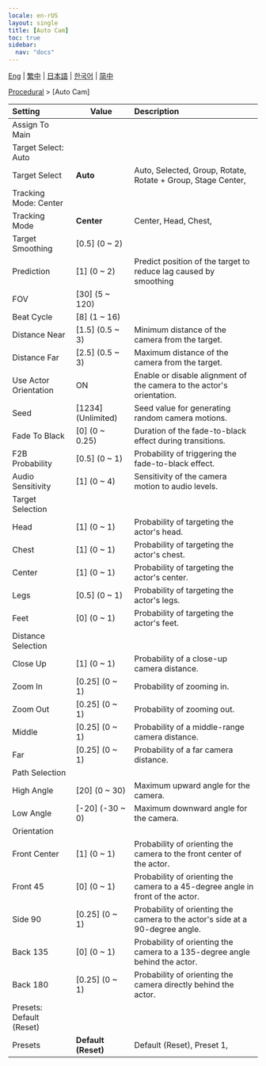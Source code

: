 ```yaml
---
locale: en-rUS
layout: single
title: [Auto Cam]
toc: true
sidebar:
  nav: "docs"
---
```

[Eng](/dancexr/menu/2025.4/motion/auto_cam) | [繁中](/tw/dancexr/menu/2025.4/motion/auto_cam) | [日本語](/jp/dancexr/menu/2025.4/motion/auto_cam) | [한국어](/kr/dancexr/menu/2025.4/motion/auto_cam) | [简中](/zh/dancexr/menu/2025.4/motion/auto_cam)

[Procedural](../menu#Procedural) > [Auto Cam]



| Setting | Value | Description |
| :--- | --- | :--- |
| Assign To Main || 
| Target Select: Auto || 
| Target Select | **Auto** | Auto, Selected, Group, Rotate, Rotate + Group, Stage Center,  |
| Tracking Mode: Center || 
| Tracking Mode | **Center** | Center, Head, Chest,  |
| Target Smoothing | [0.5] (0 ~ 2) | 
| Prediction | [1] (0 ~ 2) | Predict position of the target to reduce lag caused by smoothing
| FOV | [30] (5 ~ 120) | 
| Beat Cycle | [8] (1 ~ 16) | 
| Distance Near | [1.5] (0.5 ~ 3) | Minimum distance of the camera from the target.
| Distance Far | [2.5] (0.5 ~ 3) | Maximum distance of the camera from the target.
| Use Actor Orientation | ON | Enable or disable alignment of the camera to the actor's orientation.
| Seed | [1234] (Unlimited) | Seed value for generating random camera motions.
| Fade To Black | [0] (0 ~ 0.25) | Duration of the fade-to-black effect during transitions.
| F2B Probability | [0.5] (0 ~ 1) | Probability of triggering the fade-to-black effect.
| Audio Sensitivity | [1] (0 ~ 4) | Sensitivity of the camera motion to audio levels.
| Target Selection || 
| Head | [1] (0 ~ 1) | Probability of targeting the actor's head.
| Chest | [1] (0 ~ 1) | Probability of targeting the actor's chest.
| Center | [1] (0 ~ 1) | Probability of targeting the actor's center.
| Legs | [0.5] (0 ~ 1) | Probability of targeting the actor's legs.
| Feet | [0] (0 ~ 1) | Probability of targeting the actor's feet.
| Distance Selection || 
| Close Up | [1] (0 ~ 1) | Probability of a close-up camera distance.
| Zoom In | [0.25] (0 ~ 1) | Probability of zooming in.
| Zoom Out | [0.25] (0 ~ 1) | Probability of zooming out.
| Middle | [0.25] (0 ~ 1) | Probability of a middle-range camera distance.
| Far | [0.25] (0 ~ 1) | Probability of a far camera distance.
| Path Selection || 
| High Angle | [20] (0 ~ 30) | Maximum upward angle for the camera.
| Low Angle | [-20] (-30 ~ 0) | Maximum downward angle for the camera.
| Orientation || 
| Front Center | [1] (0 ~ 1) | Probability of orienting the camera to the front center of the actor.
| Front 45 | [0] (0 ~ 1) | Probability of orienting the camera to a 45-degree angle in front of the actor.
| Side 90 | [0.25] (0 ~ 1) | Probability of orienting the camera to the actor's side at a 90-degree angle.
| Back 135 | [0] (0 ~ 1) | Probability of orienting the camera to a 135-degree angle behind the actor.
| Back 180 | [0.25] (0 ~ 1) | Probability of orienting the camera directly behind the actor.
| Presets: Default (Reset) || 
| Presets | **Default (Reset)** | Default (Reset), Preset 1,  |
